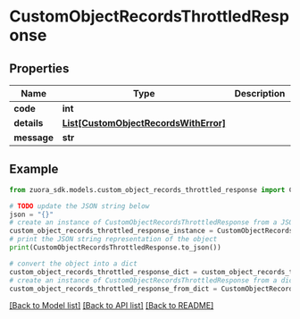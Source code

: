 # CustomObjectRecordsThrottledResponse


## Properties

Name | Type | Description | Notes
------------ | ------------- | ------------- | -------------
**code** | **int** |  | [optional] 
**details** | [**List[CustomObjectRecordsWithError]**](CustomObjectRecordsWithError.md) |  | [optional] 
**message** | **str** |  | [optional] 

## Example

```python
from zuora_sdk.models.custom_object_records_throttled_response import CustomObjectRecordsThrottledResponse

# TODO update the JSON string below
json = "{}"
# create an instance of CustomObjectRecordsThrottledResponse from a JSON string
custom_object_records_throttled_response_instance = CustomObjectRecordsThrottledResponse.from_json(json)
# print the JSON string representation of the object
print(CustomObjectRecordsThrottledResponse.to_json())

# convert the object into a dict
custom_object_records_throttled_response_dict = custom_object_records_throttled_response_instance.to_dict()
# create an instance of CustomObjectRecordsThrottledResponse from a dict
custom_object_records_throttled_response_from_dict = CustomObjectRecordsThrottledResponse.from_dict(custom_object_records_throttled_response_dict)
```
[[Back to Model list]](../README.md#documentation-for-models) [[Back to API list]](../README.md#documentation-for-api-endpoints) [[Back to README]](../README.md)


